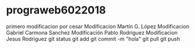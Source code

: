 ﻿# prograweb6022018
primero modificacion por cesar
Modificacion Martín G. López
Modificacion Gabriel Carmona Sanchez
Modificación Pablo Rodriguez
Modificacion Jesus Rodriguez
git status
git add
git commit -m "hola"
git pull
git push